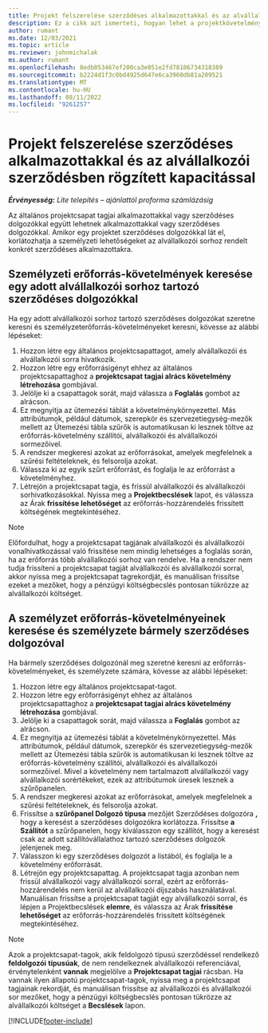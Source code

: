```yaml
---
title: Projekt felszerelése szerződéses alkalmazottakkal és az alvállalkozói szerződésben rögzített kapacitással
description: Ez a cikk azt ismerteti, hogyan lehet a projektkövetelményeket szerződéses dolgozók vagy alvállalkozói kapacitás használatával személyzettel ellátni a Microsoftban Dynamics 365 Project Operations.
author: rumant
ms.date: 12/03/2021
ms.topic: article
ms.reviewer: johnmichalak
ms.author: rumant
ms.openlocfilehash: 8edb053467ef200ca3e051e2fd78106734318389
ms.sourcegitcommit: b2224d1f3c0bd4925d647e6ca3960db81a209521
ms.translationtype: MT
ms.contentlocale: hu-HU
ms.lasthandoff: 08/11/2022
ms.locfileid: "9261257"
---
```

# <a name="staffing-a-project-with-contract-workers-and-subcontracted-capacity"></a>Projekt felszerelése szerződéses alkalmazottakkal és az alvállalkozói szerződésben rögzített kapacitással

_**Érvényesség:** Lite telepítés – ajánlattól proforma számlázásig_

Az általános projektcsapat tagjai alkalmazottakkal vagy szerződéses dolgozókkal együtt lehetnek alkalmazottakkal vagy szerződéses dolgozókkal. Amikor egy projektet szerződéses dolgozókkal lát el, korlátozhatja a személyzeti lehetőségeket az alvállalkozói sorhoz rendelt konkrét szerződéses alkalmazottakra. 

## <a name="search-for-staff-resource-requirements-with-contract-workers-that-belong-to-a-specific-subcontract-line"></a>Személyzeti erőforrás-követelmények keresése egy adott alvállalkozói sorhoz tartozó szerződéses dolgozókkal

Ha egy adott alvállalkozói sorhoz tartozó szerződéses dolgozókat szeretne keresni és személyzeterőforrás-követelményeket keresni, kövesse az alábbi lépéseket:

1. Hozzon létre egy általános projektcsapattagot, amely alvállalkozói és alvállalkozói sorra hivatkozik.
2. Hozzon létre egy erőforrásigényt ehhez az általános projektcsapattaghoz a **projektcsapat tagjai alrács követelmény létrehozása** gombjával.
3. Jelölje ki a csapattagok sorát, majd válassza a **Foglalás** gombot az alrácson. 
4. Ez megnyitja az ütemezési táblát a követelménykörnyezettel. Más attribútumok, például dátumok, szerepkör és szervezetiegység-mezők mellett az Ütemezési tábla szűrők is automatikusan ki lesznek töltve az erőforrás-követelmény szállítói, alvállalkozói és alvállalkozói sormezőivel.
5. A rendszer megkeresi azokat az erőforrásokat, amelyek megfelelnek a szűrési feltételeknek, és felsorolja azokat. 
6. Válassza ki az egyik szűrt erőforrást, és foglalja le az erőforrást a követelményhez. 
7. Létrejön a projektcsapat tagja, és frissül alvállalkozói és alvállalkozói sorhivatkozásokkal. Nyissa meg a **Projektbecslések** lapot, és válassza az Árak **frissítése lehetőséget** az erőforrás-hozzárendelés frissített költségének megtekintéséhez. 

> [!NOTE]
> Előfordulhat, hogy a projektcsapat tagjának alvállalkozói és alvállalkozói vonalhivatkozással való frissítése nem mindig lehetséges a foglalás során, ha az erőforrás több alvállalkozói sorhoz van rendelve. Ha a rendszer nem tudja frissíteni a projektcsapat tagját alvállalkozói és alvállalkozói sorral, akkor nyissa meg a projektcsapat tagrekordját, és manuálisan frissítse ezeket a mezőket, hogy a pénzügyi költségbecslés pontosan tükrözze az alvállalkozói költséget.

## <a name="search-for-and-staff-resource-requirements-with-any-contract-worker"></a>A személyzet erőforrás-követelményeinek keresése és személyzete bármely szerződéses dolgozóval

Ha bármely szerződéses dolgozónál meg szeretné keresni az erőforrás-követelményeket, és személyzete számára, kövesse az alábbi lépéseket:

1. Hozzon létre egy általános projektcsapat-tagot.
2. Hozzon létre egy erőforrásigényt ehhez az általános projektcsapattaghoz a **projektcsapat tagjai alrács követelmény létrehozása** gombjával.
3. Jelölje ki a csapattagok sorát, majd válassza a **Foglalás** gombot az alrácson. 
4. Ez megnyitja az ütemezési táblát a követelménykörnyezettel. Más attribútumok, például dátumok, szerepkör és szervezetiegység-mezők mellett az Ütemezési tábla szűrők is automatikusan ki lesznek töltve az erőforrás-követelmény szállítói, alvállalkozói és alvállalkozói sormezőivel. Mivel a követelmény nem tartalmazott alvállalkozói vagy alvállalkozói sorértékeket, ezek az attribútumok üresek lesznek a szűrőpanelen.
5. A rendszer megkeresi azokat az erőforrásokat, amelyek megfelelnek a szűrési feltételeknek, és felsorolja azokat.
6. Frissítse a **szűrőpanel Dolgozó típusa** mezőjét Szerződéses dolgozóra **,** hogy a keresést a szerződéses dolgozókra korlátozza. Frissítse **a Szállítót** a szűrőpanelen, hogy kiválasszon egy szállítót, hogy a keresést csak az adott szállítóvállalathoz tartozó szerződéses dolgozók jelenjenek meg.
7. Válasszon ki egy szerződéses dolgozót a listából, és foglalja le a követelmény erőforrását.
8. Létrejön egy projektcsapattag. A projektcsapat tagja azonban nem frissül alvállalkozói vagy alvállalkozói sorral, ezért az erőforrás-hozzárendelés nem kerül az alvállalkozói díjszabás használatával. Manuálisan frissítse a projektcsapat tagját egy alvállalkozói sorral, és lépjen a Projektbecslések **elemre**, és válassza az Árak **frissítése lehetőséget** az erőforrás-hozzárendelés frissített költségének megtekintéséhez.

> [!NOTE]
> Azok a projektcsapat-tagok, akik feldolgozó típusú szerződéssel rendelkező **feldolgozói** **típusúak**, de nem rendelkeznek alvállalkozói referenciával, érvénytelenként **vannak** megjelölve a **Projektcsapat tagjai** rácsban. Ha vannak ilyen állapotú projektcsapat-tagok, nyissa meg a projektcsapat tagjainak rekordját, és manuálisan frissítse az alvállalkozói és alvállalkozói sor mezőket, hogy a pénzügyi költségbecslés pontosan tükrözze az alvállalkozói költséget a **Becslések** lapon. 


[!INCLUDE[footer-include](../../includes/footer-banner.md)]
